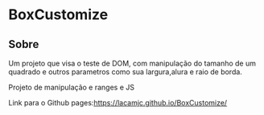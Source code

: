 # BoxCustomize
## Sobre
Um projeto que visa o teste de DOM, com manipulação do tamanho de um quadrado e outros parametros como sua largura,alura e raio de borda.


Projeto de manipulação e ranges e JS


Link para o Github pages:https://lacamjc.github.io/BoxCustomize/
